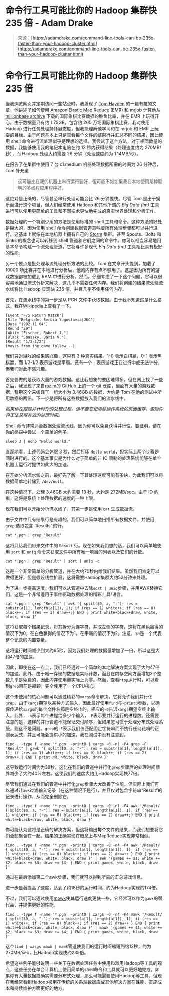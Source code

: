 <!--yml

类别：未分类

日期：2024-05-27 15:12:48

-->

# 命令行工具可能比你的 Hadoop 集群快 235 倍 - Adam Drake

> 来源：[https://adamdrake.com/command-line-tools-can-be-235x-faster-than-your-hadoop-cluster.html](https://adamdrake.com/command-line-tools-can-be-235x-faster-than-your-hadoop-cluster.html)

# 命令行工具可能比你的 Hadoop 集群快 235 倍

当我浏览网页并定期访问一些站点时，我发现了 [Tom Hayden](https://tomhayden3.com/2013/12/27/chess-mr-job/) 的一篇有趣的文章，他讲述了如何使用 [Amazon Elastic Map Reduce](https://aws.amazon.com/elasticmapreduce/) (EMR) 和 [mrjob](https://github.com/Yelp/mrjob) 计算他从 [millionbase archive](https://www.top-5000.nl/pgn.htm) 下载的国际象棋比赛数据的胜负比率，并在 EMR 上玩得开心。由于数据量只有约 1.75GB，包含约 200 万场国际象棋比赛，我对使用 Hadoop 进行任务处理持怀疑态度，但我能理解他学习和在 mrjob 和 EMR 上玩耍的目标。由于问题基本上只是查看每个文件的结果行并汇总不同的结果，因此使用 shell 命令进行流处理似乎是理想的选择。我尝试了这个方法，对于相同数量的数据，我能够使用我的笔记本电脑在约 12 秒内获得结果（处理速度约为 270MB/秒），而 Hadoop 处理大约需要 26 分钟（处理速度约为 1.14MB/秒）。

在报告了在集群中使用 7 台 c1.medium 机器处理数据所需的时间为 26 分钟后，Tom 补充道

> 这可能比在我的机器上串行运行要好，但可能不如如果我在本地使用某种聪明的多线程应用程序好。

这绝对是正确的，尽管甚至串行处理可能会比 26 分钟要快。尽管 Tom 是出于娱乐而进行这个项目，但人们经常使用 Hadoop 和其他所谓的 *Big Data (tm)* 工具进行可以使用更简单的工具和不同技术更快地完成的真实世界处理和分析工作。

数据处理的一个特别少用的方法是使用标准的 shell 工具和命令。这种方法的好处是巨大的，因为使用 shell 命令创建数据管道意味着所有处理步骤都可以并行进行。这基本上就像在本地机器上拥有自己的 [Storm](https://storm-project.net/) 集群。甚至 Spouts、Bolts 和 Sinks 的概念也可以转移到 shell 管道和它们之间的命令中。你可以相当容易地用基本命令构建一个流处理管道，它将与许多现代 *Big Data (tm)* 工具相比具有极好的性能。

另一个要点是批处理与流处理分析方法的比较。Tom 在文章开头提到，加载了 10000 场比赛并在本地进行分析后，他的内存有点不够用了。这是因为所有的游戏数据都被加载到 RAM 中进行分析。然而，仔细考虑了一下这个问题，它可以很容易地通过流式分析来解决，这几乎不需要任何内存。我们将创建的结果流处理流水线将比 Hadoop 实现快 235 倍，并且几乎不使用任何内存。

首先，在流水线中的第一步是从 PGN 文件中获取数据。由于我不知道这是什么格式，我在[Wikipedia](https://en.wikipedia.org/wiki/Portable_Game_Notation)上查看了一下。

```
[Event "F/S Return Match"]
[Site "Belgrade, Serbia Yugoslavia|JUG"]
[Date "1992.11.04"]
[Round "29"]
[White "Fischer, Robert J."]
[Black "Spassky, Boris V."]
[Result "1/2-1/2"]
(moves from the game follow...) 
```

我们只对游戏的结果感兴趣，这只有 3 种真实结果。1-0 表示白棋赢，0-1 表示黑棋赢，而 1/2-1/2 表示游戏是平局。还有一个 *-* 表示游戏正在进行中或无法计分，但我们对此不感兴趣。

首先要做的是获取大量的游戏数据。这比我想象的要困难得多，但在网上找了一些之后，我发现了来自[rozim](https://github.com/rozim/ChessData)的 GitHub 上的一个 git 仓库，里面有大量的游戏数据。我用这个来编译了一组大小为 3.46GB 的数据，大约是 Tom 在他的测试中所用数据的两倍。下一步是将所有这些数据放入我们的流水线中。

*如果你在跟踪并计时你的处理过程，请不要忘记清除操作系统的页面缓存，否则你将无法获得有效的处理时间。*

Shell 命令非常适合数据处理流水线，因为你可以免费获得并行性。要证明，请在你的终端中尝试一个简单的例子。

```
sleep 3 | echo "Hello world." 
```

直观地看，上述代码会休眠 3 秒，然后打印 `Hello world`，但实际上两个步骤是同时进行的。这个基本事实是为什么对于简单的非 IO 限制的处理系统能够在单个机器上运行时提供如此大的加速。

在开始分析流水线之前，最好先了解一下其处理速度可能有多快，为此我们可以将数据简单地转储到 `/dev/null`。

在这种情况下，处理 3.46GB 大约需要 13 秒，大约是 272MB/sec。由于 IO 约束，这将是系统上处理数据的速度的一种上限。

现在我们可以开始分析流水线了，其第一步是使用 `cat` 生成数据流。

由于文件中只有结果行是有趣的，我们可以简单地扫描所有数据文件，并使用 `grep` 选取包含 ‘Results’ 的行。

```
cat *.pgn | grep "Result" 
```

这将只给我们带来文件中的 `Result` 行。现在如果我们想的话，我们可以简单地使用 `sort` 和 `uniq` 命令来获取文件中所有唯一项目的列表以及它们的计数。

```
cat *.pgn | grep "Result" | sort | uniq -c 
```

这是一个非常简单的分析管道，并在大约70秒内给我们结果。虽然我们肯定可以做得更好，但是假设线性扩展，这将需要Hadoop集群大约52分钟来处理。

为了进一步提高速度，我们可以从管道中去除`sort | uniq`步骤，并用AWK替换它们，这是一个非常适用于事件驱动数据处理的精彩工具/语言。

```
cat *.pgn | grep "Result" | awk '{ split($0, a, "-"); res = substr(a[1], length(a[1]), 1); if (res == 1) white++; if (res == 0) black++; if (res == 2) draw++;} END { print white+black+draw, white, black, draw }' 
```

这将获取每个结果记录，将其拆分为连字符，并取左侧的字符，这将在黑色赢得的情况下为0，在白色赢得的情况下为1，在平局的情况下为2。注意，`$0`是一个代表整个记录的内置变量。

这将运行时间减少到大约65秒，因为我们处理的数据量增加了一倍，所以这是大约47倍的加速。

因此，即使在这一点上，我们已经通过一个简单的本地解决方案实现了大约47倍的加速。此外，由于唯一存储的数据是实际计数，而且在内存空间方面增加3个整数几乎是免费的，因此内存使用量实际上为零。然而，查看`htop`运行时，可以看到`grep`目前是瓶颈，完全使用了一个CPU核心。

这个未使用的核心问题可以通过精彩的`xargs`命令解决，它将允许我们并行化`grep`。由于`xargs`期望以某种方式输入，因此最好使用`find`与`-print0`参数，以确保传递给`xargs`的每个文件名都是空终止的。相应的`-0`告诉`xargs`期望空终止输入。此外，`-n`表示每个进程给多少个输入，`-P`表示要并行运行的进程数。还需要注意的是，这样的并行管道不能保证交付顺序，但如果您习惯于处理分布式处理系统，则这不是问题。`grep`的`-F`表示我们仅匹配固定字符串而不执行任何花哨的正则表达式，并且可能会提供小的加速，我在测试中没有注意到。

```
find . -type f -name '*.pgn' -print0 | xargs -0 -n1 -P4 grep -F "Result" | gawk '{ split($0, a, "-"); res = substr(a[1], length(a[1]), 1); if (res == 1) white++; if (res == 0) black++; if (res == 2) draw++;} END { print NR, white, black, draw }' 
```

这导致运行时间约为38秒，这比在我们的管道中并行化`grep`步骤后的处理时间额外减少了大约40%左右。这使我们的速度大约比Hadoop实现快77倍。

尽管我们通过在我们的管道中并行化`grep`步骤大大改善了性能，但实际上我们可以通过让`awk`过滤输入记录（在这种情况下是行），并且仅对包含字符串“Result”的记录进行操作，从而完全删除它。

```
find . -type f -name '*.pgn' -print0 | xargs -0 -n1 -P4 awk '/Result/ { split($0, a, "-"); res = substr(a[1], length(a[1]), 1); if (res == 1) white++; if (res == 0) black++; if (res == 2) draw++;} END { print white+black+draw, white, black, draw }' 
```

你可能认为这将是正确的解决方案，但这将输出**每个**文件的结果，而我们想要将它们全部聚合在一起。结果的正确实现在概念上与MapReduce实现非常相似。

```
find . -type f -name '*.pgn' -print0 | xargs -0 -n4 -P4 awk '/Result/ { split($0, a, "-"); res = substr(a[1], length(a[1]), 1); if (res == 1) white++; if (res == 0) black++; if (res == 2) draw++ } END { print white+black+draw, white, black, draw }' | awk '{games += $1; white += $2; black += $3; draw += $4; } END { print games, white, black, draw }' 
```

通过在最后添加第二个awk步骤，我们就可以得到所需的汇总游戏信息。

进一步显著提高了速度，达到了约18秒的运行时间，约为Hadoop实现的174倍。

不过，我们可以通过使用[mawk](https://invisible-island.net/mawk/mawk.html)使其运行速度更快一些，它经常可以作为`gawk`的替代品，并提供更好的性能。

```
find . -type f -name '*.pgn' -print0 | xargs -0 -n4 -P4 mawk '/Result/ { split($0, a, "-"); res = substr(a[1], length(a[1]), 1); if (res == 1) white++; if (res == 0) black++; if (res == 2) draw++ } END { print white+black+draw, white, black, draw }' | mawk '{games += $1; white += $2; black += $3; draw += $4; } END { print games, white, black, draw }' 
```

这个`find | xargs mawk | mawk`管道使我们的运行时间缩短到约12秒，约为270MB/sec，比Hadoop实现快约235倍。

希望这些例子能够说明一些关于在数据处理任务中使用和滥用Hadoop等工具的观点，这些任务在单台计算机上使用简单的shell命令和工具就可以更好地完成。如果你有大量数据或确实需要分布式处理，那么可能需要使用Hadoop等工具，但现在我经常看到Hadoop被用在传统的关系型数据库或其他解决方案在性能、实施成本和持续维护方面更好的地方。

<data class="p-bridgy-omit-link" value="false"></data>
